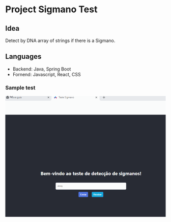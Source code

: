 # Project Sigmano Test

## Idea
Detect by DNA array of strings if there is a Sigmano.

## Languages
 - Backend: Java, Spring Boot
 - Fornend: Javascript, React, CSS
  

### Sample test
![Alt text](/frontend/public/sigmano.gif?raw=true "Sample test")
